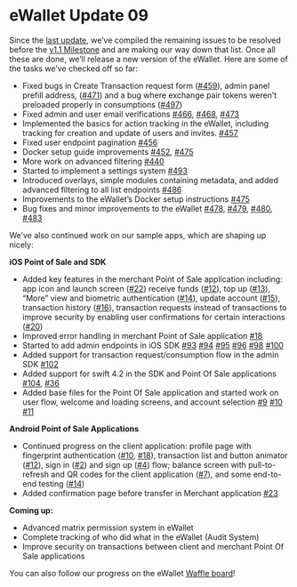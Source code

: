 # eWallet Update 09

Since the [last update](https://www.reddit.com/r/omise_go/comments/9gleas/ewallet_update_september_17_2018_the_what_we_do/), we’ve compiled the remaining issues to be resolved before the [v1.1 Milestone](https://github.com/omisego/ewallet/milestone/2) and are making our way down that list. Once all these are done, we’ll release a new version of the eWallet. Here are some of the tasks we’ve checked off so far:

* Fixed bugs in Create Transaction request form \([\#459](https://github.com/omisego/ewallet/pull/459)\), admin panel prefill address, \([\#471](https://github.com/omisego/ewallet/pull/471)\) and a bug where exchange pair tokens weren’t preloaded properly in consumptions \([\#497](https://github.com/omisego/ewallet/pull/497)\)
* Fixed admin and user email verifications [\#466](https://github.com/omisego/ewallet/pull/466), [\#468](https://github.com/omisego/ewallet/pull/468), [\#473](https://github.com/omisego/ewallet/pull/473)
* Implemented the basics for action tracking in the eWallet, including tracking for creation and update of users and invites. [\#457](https://github.com/omisego/ewallet/pull/457)
* Fixed user endpoint pagination [\#456](https://github.com/omisego/ewallet/pull/456)
* Docker setup guide improvements [\#452](https://github.com/omisego/ewallet/pull/452), [\#475](https://github.com/omisego/ewallet/pull/475)
* More work on advanced filtering [\#440](https://github.com/omisego/ewallet/pull/440)
* Started to implement a settings system [\#493](https://github.com/omisego/ewallet/pull/493)
* Introduced overlays, simple modules containing metadata, and added advanced filtering to all list endpoints [\#486](https://github.com/omisego/ewallet/pull/486)
* Improvements to the eWallet’s Docker setup instructions [\#475](https://github.com/omisego/ewallet/pull/475)
* Bug fixes and minor improvements to the eWallet [\#478](https://github.com/omisego/ewallet/pull/478), [\#479](https://github.com/omisego/ewallet/pull/479), [\#480](https://github.com/omisego/ewallet/pull/480), [\#483](https://github.com/omisego/ewallet/pull/483)

We’ve also continued work on our sample apps, which are shaping up nicely:

**iOS Point of Sale and SDK**

* Added key features in the merchant Point of Sale application including: app icon and launch screen \([\#22](https://github.com/omisego/pos-merchant-ios/pull/22)\) receive funds \([\#12](https://github.com/omisego/pos-merchant-ios/pull/12)\), top up \([\#13](https://github.com/omisego/pos-merchant-ios/pull/13)\), “More” view and biometric authentication \([\#14](https://github.com/omisego/pos-merchant-ios/pull/14)\), update account \([\#15](https://github.com/omisego/pos-merchant-ios/pull/15)\), transaction history \([\#16](https://github.com/omisego/pos-merchant-ios/pull/16)\), transaction requests instead of transactions to improve security by enabling user confirmations for certain interactions \([\#20](https://github.com/omisego/pos-merchant-ios/pull/20)\)
* Improved error handling in merchant Point of Sale application [\#18](https://github.com/omisego/pos-merchant-ios/pull/18)
* Started to add admin endpoints in iOS SDK [\#93](https://github.com/omisego/ios-sdk/pull/93) [\#94](https://github.com/omisego/ios-sdk/pull/94) [\#95](https://github.com/omisego/ios-sdk/pull/95) [\#96](https://github.com/omisego/ios-sdk/pull/96) [\#98](https://github.com/omisego/ios-sdk/pull/98) [\#100](https://github.com/omisego/ios-sdk/pull/100)
* Added support for transaction request/consumption flow in the admin SDK [\#102](https://github.com/omisego/ios-sdk/pull/102)
* Added support for swift 4.2 in the SDK and Point Of Sale applications [\#104](https://github.com/omisego/ios-sdk/pull/104), [\#36](https://github.com/omisego/pos-client-ios/pull/36)
* Added base files for the Point Of Sale application and started work on user flow, welcome and loading screens, and account selection [\#9](https://github.com/omisego/pos-merchant-ios/pull/9) [\#10](https://github.com/omisego/pos-merchant-ios/pull/10) [\#11](https://github.com/omisego/pos-merchant-ios/pull/11)

**Android Point of Sale Applications**

* Continued progress on the client application: profile page with fingerprint authentication \([\#10](https://github.com/omisego/pos-client-android/pull/10), [\#18](https://github.com/omisego/pos-client-android/pull/18)\), transaction list and button animator \([\#12](https://github.com/omisego/pos-client-android/pull/12)\), sign in \([\#2](https://github.com/omisego/pos-client-android/pull/2)\) and sign up \([\#4](https://github.com/omisego/pos-client-android/pull/4)\) flow; balance screen with pull-to-refresh and QR codes for the client application \([\#7](https://github.com/omisego/pos-client-android/pull/7)\), and some end-to-end testing \([\#14](https://github.com/omisego/pos-client-android/pull/14)\)
* Added confirmation page before transfer in Merchant application [\#23](https://github.com/omisego/pos-merchant-android/pull/23)

**Coming up:**

* Advanced matrix permission system in eWallet
* Complete tracking of who did what in the eWallet \(Audit System\)
* Improve security on transactions between client and merchant Point Of Sale applications

You can also follow our progress on the eWallet [Waffle board](https://waffle.io/omisego/ewallet)!
